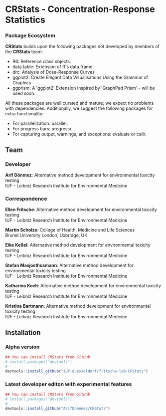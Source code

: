 # CRStats - Concentration-Response Statistics

### Package Ecosystem

**CRStats** builds upon the following packages not developed by members of the **CRStats** team:

- R6: Reference class objects.
- data.table: Extension of R's data.frame.
- drc: Analysis of Dose-Response Curves
- ggplot2: Create Elegant Data Visualisations Using the Grammar of Graphics
- ggprism: A 'ggplot2' Extension Inspired by 'GraphPad Prism' - will be used soon.

All these packages are well curated and mature; we expect no problems with dependencies.
Additionally, we suggest the following packages for extra functionality:

- For parallelization: parallel.
- For progress bars: progressr.
- For capturing output, warnings, and exceptions: evaluate or callr.


## Team
### Developer

**Arif Dönmez**: Alternative method development for environmental toxicity testing\
IUF - Leibniz Research Institute for Environmental Medicine

### Correspondence

**Ellen Fritsche**: Alternative method development for environmental toxicity testing\
IUF - Leibniz Research Institute for Environmental Medicine

**Martin Scholze**: College of Health, Medicine and Life Sciences\
Brunel University London, Uxbridge, UK

**Eike Keßel**: Alternative method development for environmental toxicity testing\
IUF - Leibniz Research Institute for Environmental Medicine

**Stefan Masjosthusmann**: Alternative method development for environmental toxicity testing\
IUF - Leibniz Research Institute for Environmental Medicine

**Katharina Koch**: Alternative method development for environmental toxicity testing\
IUF - Leibniz Research Institute for Environmental Medicine

**Kristina Bartmann**: Alternative method development for environmental toxicity testing\
IUF - Leibniz Research Institute for Environmental Medicine

## Installation
### Alpha version
``` r
## You can install CRStats from GitHub
# install.packages("devtools")
#
devtools::install_github("iuf-duesseldorf/fritsche-lab-CRStats")
```
### Latest developer editon with experimental features
``` r
## You can install CRStats from GitHub
# install.packages("devtools")
#
devtools::install_github("ArifDoenmez/CRStats")
```
